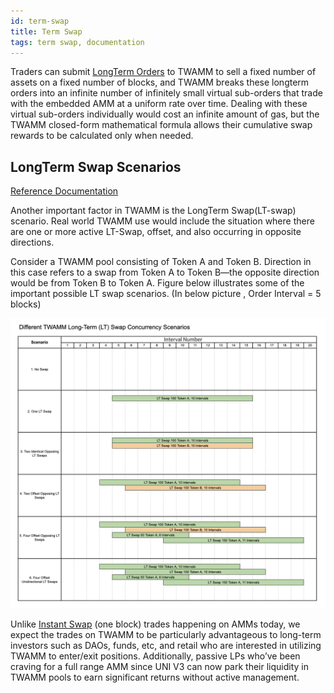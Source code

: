 ```yaml
---
id: term-swap
title: Term Swap
tags: term swap, documentation
---
```


Traders can submit [LongTerm Orders](04-long-term-orders.md) to TWAMM to sell a fixed number of assets on a fixed number of blocks, and TWAMM breaks these longterm orders into an infinite number of infinitely small virtual sub-orders that trade with the embedded AMM at a uniform rate over time. Dealing with these virtual sub-orders individually would cost an infinite amount of gas, but the TWAMM closed-form mathematical formula allows their cumulative swap rewards to be calculated only when needed.

## LongTerm Swap Scenarios

[Reference Documentation](https://mirror.xyz/0slippage.eth/5zKJW4Zx9zYHpB4jNln16HuU8d8EtawmA17usNfIje4)

Another important factor in TWAMM is the LongTerm Swap(LT-swap) scenario. Real world TWAMM use would include the situation where there are one or more active LT-Swap, offset, and also occurring in opposite directions.

Consider a TWAMM pool consisting of Token A and Token B. Direction in this case refers to a swap from Token A to Token B—the opposite direction would be from Token B to Token A. Figure below illustrates some of the important possible LT swap scenarios. (In below picture , Order Interval = 5 blocks)

![](./images/lt-swap-scenarios.png)

Unlike [Instant Swap](01-instant-swap.md) (one block) trades happening on AMMs today, we expect the trades on TWAMM to be particularly advantageous to long-term investors such as DAOs, funds, etc, and retail who are interested in utilizing TWAMM to enter/exit positions. Additionally, passive LPs who’ve been craving for a full range AMM since UNI V3 can now park their liquidity in TWAMM pools to earn significant returns without active management.
